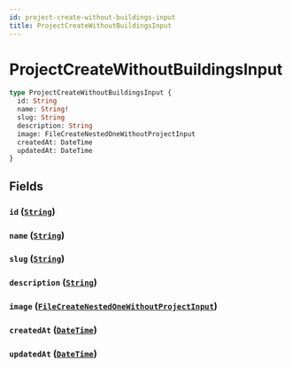 ```yaml
---
id: project-create-without-buildings-input
title: ProjectCreateWithoutBuildingsInput
---
```


 # ProjectCreateWithoutBuildingsInput





```graphql
type ProjectCreateWithoutBuildingsInput {
  id: String
  name: String!
  slug: String
  description: String
  image: FileCreateNestedOneWithoutProjectInput
  createdAt: DateTime
  updatedAt: DateTime
}
```


## Fields

### `id` ([`String`](/scalars/string))




### `name` ([`String`](/scalars/string))




### `slug` ([`String`](/scalars/string))




### `description` ([`String`](/scalars/string))




### `image` ([`FileCreateNestedOneWithoutProjectInput`](/inputs/file-create-nested-one-without-project-input))




### `createdAt` ([`DateTime`](/scalars/date-time))




### `updatedAt` ([`DateTime`](/scalars/date-time))






